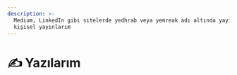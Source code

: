 ```yaml
---
description: >-
  Medium, LinkedIn gibi sitelerde yedhrab veya yemreak adı altında yayınladığım
  kişisel yayınlarım
---
```


# ✍ Yazılarım

